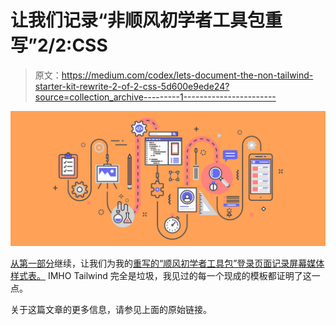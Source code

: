 # 让我们记录“非顺风初学者工具包重写”2/2:CSS

> 原文：<https://medium.com/codex/lets-document-the-non-tailwind-starter-kit-rewrite-2-of-2-css-5d600e9ede24?source=collection_archive---------1----------------------->

![](img/ea3b8cbbd6b87f0217ce296432fe6958.png)

[从第一部分](https://deathshadow.medium.com/lets-document-the-non-tailwind-starter-kit-rewrite-1-of-2-the-markup-584d141b7462)继续，让我们为我的[重写的“顺风初学者工具包”登录页面记录屏幕媒体样式表。](/codex/more-tailwind-junk-the-starter-kit-6bf4a77a50f4) IMHO Tailwind 完全是垃圾，我见过的每一个现成的模板都证明了这一点。

关于这篇文章的更多信息，请参见上面的原始链接。